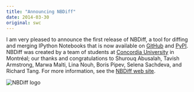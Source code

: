 ```yaml
---
title: "Announcing NBDiff"
date: 2014-03-30
original: swc
---
```

<p>
  I am very pleased to announce the first release of NBDiff,
  a tool for diffing and merging IPython Notebooks
  that is now available on
  <a href="https://github.com/tarmstrong/nbdiff">GitHub</a>
  and 
  <a href="https://pypi.python.org/pypi/nbdiff">PyPI</a>.
  NBDiff was created by a team of students at
  <a href="http://www.concordia.ca/">Concordia University</a> in Montréal;
  our thanks and congratulations to Shurouq Abusalah,
  Tavish Armstrong,
  Marwa Malti,
  Lina Nouh,
  Boris Pipev,
  Selena Sachdeva,
  and Richard Tang.
  For more information,
  see the <a href="http://nbdiff.org">NBDiff web site</a>.
</p>
<p>
  <img src="@root/files/2014/03/nbdiff.png" alt="NBDiff logo" class="centered">
</p>
